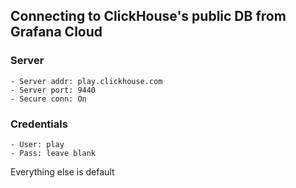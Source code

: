 ## Connecting to ClickHouse's public DB from Grafana Cloud

### Server
    - Server addr: play.clickhouse.com
    - Server port: 9440
    - Secure conn: On

### Credentials
    - User: play
    - Pass: leave blank

Everything else is default

